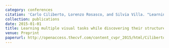 ```yaml
---
category: conferences
citation: 'Carlo Ciliberto, Lorenzo Rosasco, and Silvia Villa. "Learning multiple visual tasks while discovering their structure", 2015.'
collection: publications
date: 2015-01-01
title: Learning multiple visual tasks while discovering their structure
venue: Preprint
paperurl: http://openaccess.thecvf.com/content_cvpr_2015/html/Ciliberto_Learning_Multiple_Visual_2015_CVPR_paper.html
---
```


